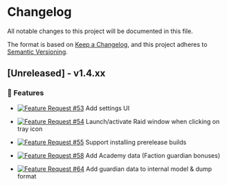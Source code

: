 # Changelog

All notable changes to this project will be documented in this file.

The format is based on [Keep a Changelog](https://keepachangelog.com/en/1.0.0/),
and this project adheres to [Semantic Versioning](https://semver.org/spec/v2.0.0.html).

## [Unreleased] - v1.4.xx

### 🚀 Features

- [![Feature Request #53](https://img.shields.io/badge/Feature-%2353-yellowgreen)](https://github.com/raid-toolkit/raid-toolkit-sdk/issues/53) Add settings UI

- [![Feature Request #54](https://img.shields.io/badge/Feature-%2354-yellowgreen)](https://github.com/raid-toolkit/raid-toolkit-sdk/issues/54) Launch/activate Raid window when clicking on tray icon

- [![Feature Request #55](https://img.shields.io/badge/Feature-%2355-yellowgreen)](https://github.com/raid-toolkit/raid-toolkit-sdk/issues/55) Support installing prerelease builds

- [![Feature Request #58](https://img.shields.io/badge/Feature-%2358-yellowgreen)](https://github.com/raid-toolkit/raid-toolkit-sdk/issues/58) Add Academy data (Faction guardian bonuses)

- [![Feature Request #64](https://img.shields.io/badge/Feature-%2364-yellowgreen)](https://github.com/raid-toolkit/raid-toolkit-sdk/issues/64) Add guardian data to internal model & dump format
